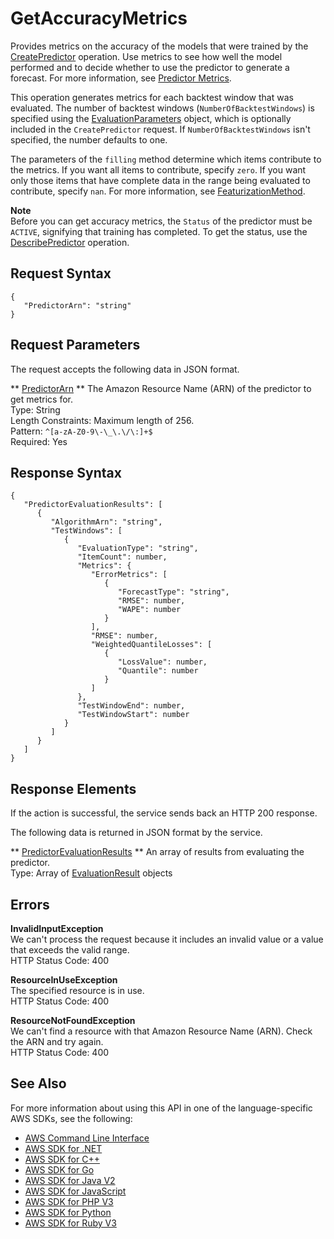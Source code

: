 # GetAccuracyMetrics<a name="API_GetAccuracyMetrics"></a>

Provides metrics on the accuracy of the models that were trained by the [CreatePredictor](API_CreatePredictor.md) operation\. Use metrics to see how well the model performed and to decide whether to use the predictor to generate a forecast\. For more information, see [Predictor Metrics](https://docs.aws.amazon.com/forecast/latest/dg/metrics.html)\.

This operation generates metrics for each backtest window that was evaluated\. The number of backtest windows \(`NumberOfBacktestWindows`\) is specified using the [EvaluationParameters](API_EvaluationParameters.md) object, which is optionally included in the `CreatePredictor` request\. If `NumberOfBacktestWindows` isn't specified, the number defaults to one\.

The parameters of the `filling` method determine which items contribute to the metrics\. If you want all items to contribute, specify `zero`\. If you want only those items that have complete data in the range being evaluated to contribute, specify `nan`\. For more information, see [FeaturizationMethod](API_FeaturizationMethod.md)\.

**Note**  
Before you can get accuracy metrics, the `Status` of the predictor must be `ACTIVE`, signifying that training has completed\. To get the status, use the [DescribePredictor](API_DescribePredictor.md) operation\.

## Request Syntax<a name="API_GetAccuracyMetrics_RequestSyntax"></a>

```
{
   "PredictorArn": "string"
}
```

## Request Parameters<a name="API_GetAccuracyMetrics_RequestParameters"></a>

The request accepts the following data in JSON format\.

 ** [PredictorArn](#API_GetAccuracyMetrics_RequestSyntax) **   <a name="forecast-GetAccuracyMetrics-request-PredictorArn"></a>
The Amazon Resource Name \(ARN\) of the predictor to get metrics for\.  
Type: String  
Length Constraints: Maximum length of 256\.  
Pattern: `^[a-zA-Z0-9\-\_\.\/\:]+$`   
Required: Yes

## Response Syntax<a name="API_GetAccuracyMetrics_ResponseSyntax"></a>

```
{
   "PredictorEvaluationResults": [ 
      { 
         "AlgorithmArn": "string",
         "TestWindows": [ 
            { 
               "EvaluationType": "string",
               "ItemCount": number,
               "Metrics": { 
                  "ErrorMetrics": [ 
                     { 
                        "ForecastType": "string",
                        "RMSE": number,
                        "WAPE": number
                     }
                  ],
                  "RMSE": number,
                  "WeightedQuantileLosses": [ 
                     { 
                        "LossValue": number,
                        "Quantile": number
                     }
                  ]
               },
               "TestWindowEnd": number,
               "TestWindowStart": number
            }
         ]
      }
   ]
}
```

## Response Elements<a name="API_GetAccuracyMetrics_ResponseElements"></a>

If the action is successful, the service sends back an HTTP 200 response\.

The following data is returned in JSON format by the service\.

 ** [PredictorEvaluationResults](#API_GetAccuracyMetrics_ResponseSyntax) **   <a name="forecast-GetAccuracyMetrics-response-PredictorEvaluationResults"></a>
An array of results from evaluating the predictor\.  
Type: Array of [EvaluationResult](API_EvaluationResult.md) objects

## Errors<a name="API_GetAccuracyMetrics_Errors"></a>

 **InvalidInputException**   
We can't process the request because it includes an invalid value or a value that exceeds the valid range\.  
HTTP Status Code: 400

 **ResourceInUseException**   
The specified resource is in use\.  
HTTP Status Code: 400

 **ResourceNotFoundException**   
We can't find a resource with that Amazon Resource Name \(ARN\)\. Check the ARN and try again\.  
HTTP Status Code: 400

## See Also<a name="API_GetAccuracyMetrics_SeeAlso"></a>

For more information about using this API in one of the language\-specific AWS SDKs, see the following:
+  [AWS Command Line Interface](https://docs.aws.amazon.com/goto/aws-cli/forecast-2018-06-26/GetAccuracyMetrics) 
+  [AWS SDK for \.NET](https://docs.aws.amazon.com/goto/DotNetSDKV3/forecast-2018-06-26/GetAccuracyMetrics) 
+  [AWS SDK for C\+\+](https://docs.aws.amazon.com/goto/SdkForCpp/forecast-2018-06-26/GetAccuracyMetrics) 
+  [AWS SDK for Go](https://docs.aws.amazon.com/goto/SdkForGoV1/forecast-2018-06-26/GetAccuracyMetrics) 
+  [AWS SDK for Java V2](https://docs.aws.amazon.com/goto/SdkForJavaV2/forecast-2018-06-26/GetAccuracyMetrics) 
+  [AWS SDK for JavaScript](https://docs.aws.amazon.com/goto/AWSJavaScriptSDK/forecast-2018-06-26/GetAccuracyMetrics) 
+  [AWS SDK for PHP V3](https://docs.aws.amazon.com/goto/SdkForPHPV3/forecast-2018-06-26/GetAccuracyMetrics) 
+  [AWS SDK for Python](https://docs.aws.amazon.com/goto/boto3/forecast-2018-06-26/GetAccuracyMetrics) 
+  [AWS SDK for Ruby V3](https://docs.aws.amazon.com/goto/SdkForRubyV3/forecast-2018-06-26/GetAccuracyMetrics) 